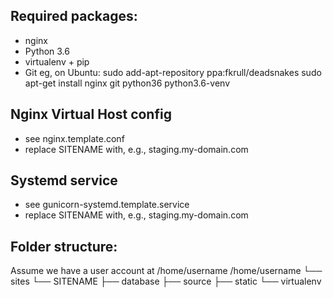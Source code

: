 ## Required packages:
* nginx
* Python 3.6
* virtualenv + pip
* Git
eg, on Ubuntu:
    sudo add-apt-repository ppa:fkrull/deadsnakes
    sudo apt-get install nginx git python36 python3.6-venv
## Nginx Virtual Host config
* see nginx.template.conf
* replace SITENAME with, e.g., staging.my-domain.com
## Systemd service
* see gunicorn-systemd.template.service
* replace SITENAME with, e.g., staging.my-domain.com
## Folder structure:
Assume we have a user account at /home/username
/home/username
└── sites
    └── SITENAME
            ├── database
            ├── source
            ├── static
            └── virtualenv